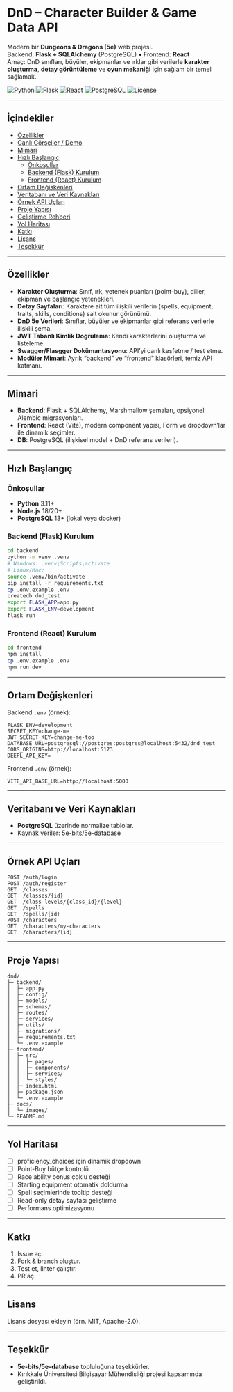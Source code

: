 # DnD – Character Builder & Game Data API

Modern bir **Dungeons & Dragons (5e)** web projesi.  
Backend: **Flask + SQLAlchemy** (PostgreSQL) • Frontend: **React**  
Amaç: DnD sınıfları, büyüler, ekipmanlar ve ırklar gibi verilerle **karakter oluşturma**, **detay görüntüleme** ve **oyun mekaniği** için sağlam bir temel sağlamak.

![Python](https://img.shields.io/badge/Python-3.11%2B-blue)
![Flask](https://img.shields.io/badge/Flask-API-black)
![React](https://img.shields.io/badge/React-Frontend-61DAFB)
![PostgreSQL](https://img.shields.io/badge/PostgreSQL-DB-336791)
![License](https://img.shields.io/badge/License-Choose--one-green)

---

## İçindekiler
- [Özellikler](#özellikler)
- [Canlı Görseller / Demo](#canlı-görseller--demo)
- [Mimari](#mimari)
- [Hızlı Başlangıç](#hızlı-başlangıç)
  - [Önkoşullar](#önkoşullar)
  - [Backend (Flask) Kurulum](#backend-flask-kurulum)
  - [Frontend (React) Kurulum](#frontend-react-kurulum)
- [Ortam Değişkenleri](#ortam-değişkenleri)
- [Veritabanı ve Veri Kaynakları](#veritabanı-ve-veri-kaynakları)
- [Örnek API Uçları](#örnek-api-uçları)
- [Proje Yapısı](#proje-yapısı)
- [Geliştirme Rehberi](#geliştirme-rehberi)
- [Yol Haritası](#yol-haritası)
- [Katkı](#katkı)
- [Lisans](#lisans)
- [Teşekkür](#teşekkür)

---

## Özellikler
- **Karakter Oluşturma**: Sınıf, ırk, yetenek puanları (point-buy), diller, ekipman ve başlangıç yetenekleri.
- **Detay Sayfaları**: Karaktere ait tüm ilişkili verilerin (spells, equipment, traits, skills, conditions) salt okunur görünümü.
- **DnD 5e Verileri**: Sınıflar, büyüler ve ekipmanlar gibi referans verilerle ilişkili şema.
- **JWT Tabanlı Kimlik Doğrulama**: Kendi karakterlerini oluşturma ve listeleme.
- **Swagger/Flasgger Dokümantasyonu**: API’yi canlı keşfetme / test etme.
- **Modüler Mimari**: Ayrık “backend” ve “frontend” klasörleri, temiz API katmanı.

---

## Mimari
- **Backend**: Flask + SQLAlchemy, Marshmallow şemaları, opsiyonel Alembic migrasyonları.  
- **Frontend**: React (Vite), modern component yapısı, Form ve dropdown’lar ile dinamik seçimler.  
- **DB**: PostgreSQL (ilişkisel model + DnD referans verileri).  

---

## Hızlı Başlangıç

### Önkoşullar
- **Python** 3.11+
- **Node.js** 18/20+
- **PostgreSQL** 13+ (lokal veya docker)

### Backend (Flask) Kurulum
```bash
cd backend
python -m venv .venv
# Windows: .venv\Scripts\activate
# Linux/Mac:
source .venv/bin/activate
pip install -r requirements.txt
cp .env.example .env
createdb dnd_test
export FLASK_APP=app.py
export FLASK_ENV=development
flask run
```

### Frontend (React) Kurulum
```bash
cd frontend
npm install
cp .env.example .env
npm run dev
```

---

## Ortam Değişkenleri
Backend `.env` (örnek):
```
FLASK_ENV=development
SECRET_KEY=change-me
JWT_SECRET_KEY=change-me-too
DATABASE_URL=postgresql://postgres:postgres@localhost:5432/dnd_test
CORS_ORIGINS=http://localhost:5173
DEEPL_API_KEY=
```

Frontend `.env` (örnek):
```
VITE_API_BASE_URL=http://localhost:5000
```

---

## Veritabanı ve Veri Kaynakları
- **PostgreSQL** üzerinde normalize tablolar.
- Kaynak veriler: [5e-bits/5e-database](https://github.com/5e-bits/5e-database)  

---

## Örnek API Uçları
```http
POST /auth/login
POST /auth/register
GET  /classes
GET  /classes/{id}
GET  /class-levels/{class_id}/{level}
GET  /spells
GET  /spells/{id}
POST /characters
GET  /characters/my-characters
GET  /characters/{id}
```

---

## Proje Yapısı
```
dnd/
├─ backend/
│  ├─ app.py
│  ├─ config/
│  ├─ models/
│  ├─ schemas/
│  ├─ routes/
│  ├─ services/
│  ├─ utils/
│  ├─ migrations/
│  ├─ requirements.txt
│  └─ .env.example
├─ frontend/
│  ├─ src/
│  │  ├─ pages/
│  │  ├─ components/
│  │  ├─ services/
│  │  └─ styles/
│  ├─ index.html
│  ├─ package.json
│  └─ .env.example
├─ docs/
│  └─ images/
└─ README.md
```

---

## Yol Haritası
- [ ] proficiency_choices için dinamik dropdown
- [ ] Point-Buy bütçe kontrolü
- [ ] Race ability bonus çoklu desteği
- [ ] Starting equipment otomatik doldurma
- [ ] Spell seçimlerinde tooltip desteği
- [ ] Read-only detay sayfası geliştirme
- [ ] Performans optimizasyonu

---

## Katkı
1. Issue aç.
2. Fork & branch oluştur.
3. Test et, linter çalıştır.
4. PR aç.

---

## Lisans
Lisans dosyası ekleyin (örn. MIT, Apache-2.0).

---

## Teşekkür
- **5e-bits/5e-database** topluluğuna teşekkürler.
- Kırıkkale Üniversitesi Bilgisayar Mühendisliği projesi kapsamında geliştirildi.
